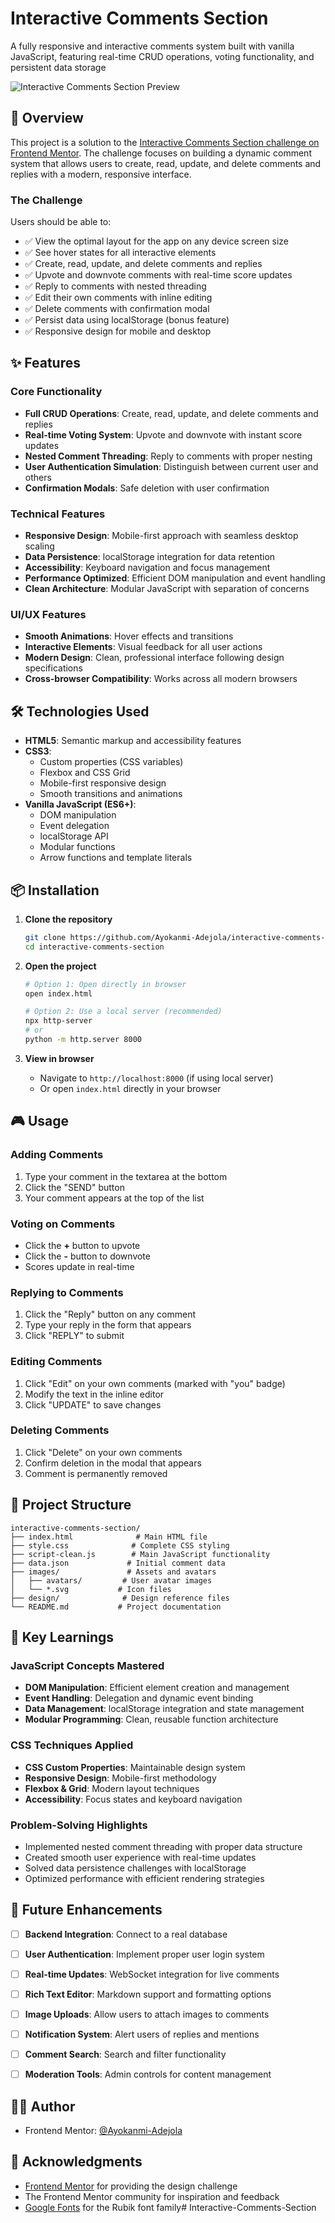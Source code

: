 # Interactive Comments Section

A fully responsive and interactive comments system built with vanilla JavaScript, featuring real-time CRUD operations, voting functionality, and persistent data storage

![Interactive Comments Section Preview](preview.jpg)



## 🎯 Overview

This project is a solution to the [Interactive Comments Section challenge on Frontend Mentor](https://www.frontendmentor.io/challenges/interactive-comments-section-iG1RugEG9). The challenge focuses on building a dynamic comment system that allows users to create, read, update, and delete comments and replies with a modern, responsive interface.

### The Challenge

Users should be able to:

- ✅ View the optimal layout for the app on any device screen size
- ✅ See hover states for all interactive elements
- ✅ Create, read, update, and delete comments and replies
- ✅ Upvote and downvote comments with real-time score updates
- ✅ Reply to comments with nested threading
- ✅ Edit their own comments with inline editing
- ✅ Delete comments with confirmation modal
- ✅ Persist data using localStorage (bonus feature)
- ✅ Responsive design for mobile and desktop

## ✨ Features

### Core Functionality
- **Full CRUD Operations**: Create, read, update, and delete comments and replies
- **Real-time Voting System**: Upvote and downvote with instant score updates
- **Nested Comment Threading**: Reply to comments with proper nesting
- **User Authentication Simulation**: Distinguish between current user and others
- **Confirmation Modals**: Safe deletion with user confirmation

### Technical Features
- **Responsive Design**: Mobile-first approach with seamless desktop scaling
- **Data Persistence**: localStorage integration for data retention
- **Accessibility**: Keyboard navigation and focus management
- **Performance Optimized**: Efficient DOM manipulation and event handling
- **Clean Architecture**: Modular JavaScript with separation of concerns

### UI/UX Features
- **Smooth Animations**: Hover effects and transitions
- **Interactive Elements**: Visual feedback for all user actions
- **Modern Design**: Clean, professional interface following design specifications
- **Cross-browser Compatibility**: Works across all modern browsers

## 🛠 Technologies Used

- **HTML5**: Semantic markup and accessibility features
- **CSS3**:
  - Custom properties (CSS variables)
  - Flexbox and CSS Grid
  - Mobile-first responsive design
  - Smooth transitions and animations
- **Vanilla JavaScript (ES6+)**:
  - DOM manipulation
  - Event delegation
  - localStorage API
  - Modular functions
  - Arrow functions and template literals

## 📦 Installation

1. **Clone the repository**
   ```bash
   git clone https://github.com/Ayokanmi-Adejola/interactive-comments-section.git
   cd interactive-comments-section
   ```

2. **Open the project**
   ```bash
   # Option 1: Open directly in browser
   open index.html

   # Option 2: Use a local server (recommended)
   npx http-server
   # or
   python -m http.server 8000
   ```

3. **View in browser**
   - Navigate to `http://localhost:8000` (if using local server)
   - Or open `index.html` directly in your browser

## 🎮 Usage

### Adding Comments
1. Type your comment in the textarea at the bottom
2. Click the "SEND" button
3. Your comment appears at the top of the list

### Voting on Comments
- Click the **+** button to upvote
- Click the **-** button to downvote
- Scores update in real-time

### Replying to Comments
1. Click the "Reply" button on any comment
2. Type your reply in the form that appears
3. Click "REPLY" to submit

### Editing Comments
1. Click "Edit" on your own comments (marked with "you" badge)
2. Modify the text in the inline editor
3. Click "UPDATE" to save changes

### Deleting Comments
1. Click "Delete" on your own comments
2. Confirm deletion in the modal that appears
3. Comment is permanently removed

## 📁 Project Structure

```
interactive-comments-section/
├── index.html              # Main HTML file
├── style.css              # Complete CSS styling
├── script-clean.js        # Main JavaScript functionality
├── data.json             # Initial comment data
├── images/               # Assets and avatars
│   ├── avatars/         # User avatar images
│   └── *.svg           # Icon files
├── design/              # Design reference files
└── README.md           # Project documentation
```

## 🧠 Key Learnings

### JavaScript Concepts Mastered
- **DOM Manipulation**: Efficient element creation and management
- **Event Handling**: Delegation and dynamic event binding
- **Data Management**: localStorage integration and state management
- **Modular Programming**: Clean, reusable function architecture

### CSS Techniques Applied
- **CSS Custom Properties**: Maintainable design system
- **Responsive Design**: Mobile-first methodology
- **Flexbox & Grid**: Modern layout techniques
- **Accessibility**: Focus states and keyboard navigation

### Problem-Solving Highlights
- Implemented nested comment threading with proper data structure
- Created smooth user experience with real-time updates
- Solved data persistence challenges with localStorage
- Optimized performance with efficient rendering strategies

## 🚀 Future Enhancements

- [ ] **Backend Integration**: Connect to a real database
- [ ] **User Authentication**: Implement proper user login system
- [ ] **Real-time Updates**: WebSocket integration for live comments
- [ ] **Rich Text Editor**: Markdown support and formatting options
- [ ] **Image Uploads**: Allow users to attach images to comments
- [ ] **Notification System**: Alert users of replies and mentions
- [ ] **Comment Search**: Search and filter functionality
- [ ] **Moderation Tools**: Admin controls for content management



## 👨‍💻 Author


- Frontend Mentor: [@Ayokanmi-Adejola](https://www.frontendmentor.io/profile/Ayokanmi-Adejola)

## 🙏 Acknowledgments

- [Frontend Mentor](https://www.frontendmentor.io) for providing the design challenge
- The Frontend Mentor community for inspiration and feedback
- [Google Fonts](https://fonts.google.com) for the Rubik font family# Interactive-Comments-Section
